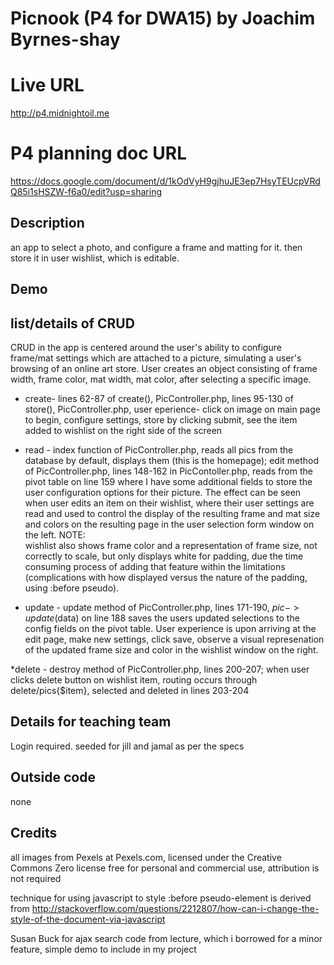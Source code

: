 # Picnook (P4 for DWA15) by Joachim Byrnes-shay

# Live URL
<http://p4.midnightoil.me>

# P4 planning doc URL
https://docs.google.com/document/d/1kOdVyH9gjhuJE3ep7HsyTEUcpVRdQ85i1sHSZW-f6a0/edit?usp=sharing

## Description
an app to select a photo, and configure a frame and matting for it.
then store it in user wishlist, which is editable.

## Demo

## list/details of CRUD
CRUD in the app is centered around the user's ability to configure frame/mat settings which are 
attached to a picture, simulating a user's browsing of an online art store.
User creates an object consisting of frame width, frame color, mat width, mat color, after selecting a 
specific image.  

* create- lines 62-87 of create(), PicController.php, lines 95-130 of store(), PicController.php, user 
eperience-  click on image on main page to 
begin, configure settings, store by clicking submit, see the item added to wishlist on the right side  of the 
screen

* read -  index function of PicController.php, reads all pics from the database by default, displays 
them (this is the homepage);  edit method of PicController.php, lines 148-162 in PicContoller.php, 
reads from the pivot table on line 159 where I have some additional fields to store the user 
configuration options for their picture.  The effect can be seen when user edits an item on their 
wishlist, where their user settings are read and used to control the display of the resulting frame and 
mat size and colors on the resulting page in the user selection form window on the left.  NOTE:  
wishlist also shows frame color and a representation of frame size, not correctly to scale, but only 
displays white for padding, due the time consuming process of adding that feature within the 
limitations (complications with how displayed versus the nature of the padding, using :before pseudo). 

* update - update method of PicController.php, lines 171-190, $pic->update($data) on line 188 saves the 
users updated selections to the config fields on the pivot table.  User experience is upon arriving at 
the edit page, make new settings, click save, observe a visual represenation of the updated frame size 
and color in the wishlist window on the right.

*delete - destroy method of PicController.php, lines 200-207;  when user clicks delete button on 
wishlist item, routing occurs through delete/pics{$item}, selected and deleted in lines 203-204 



## Details for teaching team
Login required.  seeded for jill and jamal as per the specs

## Outside code
none

## Credits
all images from Pexels at Pexels.com, licensed under the Creative Commons Zero license
free for personal and commercial use, attribution is not required

technique for using javascript to style :before pseudo-element is derived from
http://stackoverflow.com/questions/2212807/how-can-i-change-the-style-of-the-document-via-javascript

Susan Buck for ajax search code from lecture, which i borrowed for a minor feature, simple demo to 
include in my project
